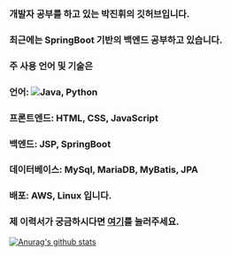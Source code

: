 ### 개발자 공부를 하고 있는 박진휘의 깃허브입니다.
### 최근에는 SpringBoot 기반의 백엔드 공부하고 있습니다.
### 주 사용 언어 및 기술은 
### 언어: <img src="https://img.shields.io/badge/Python-3776AB?style=for-the-badge&logo=Python&logoColor=white">Java, Python
### 프론트엔드: HTML, CSS, JavaScript
### 백엔드: JSP, SpringBoot
### 데이터베이스: MySql, MariaDB, MyBatis, JPA
### 배포: AWS, Linux 입니다.
### 제 이력서가 궁금하시다면 [여기](https://github.com/blackhane/resume)를 눌러주세요.

[![Anurag's github stats](https://github-readme-stats.vercel.app/api?username=blackhane)](https://github.com/anuraghazra/github-readme-stats)
<!--
**blackhane/blackhane** is a ✨ _special_ ✨ repository because its `README.md` (this file) appears on your GitHub profile.

Here are some ideas to get you started:

- 🔭 I’m currently working on ...
- 🌱 I’m currently learning ...
- 👯 I’m looking to collaborate on ...
- 🤔 I’m looking for help with ...
- 💬 Ask me about ...
- 📫 How to reach me: ...
- 😄 Pronouns: ...
- ⚡ Fun fact: ...
-->
